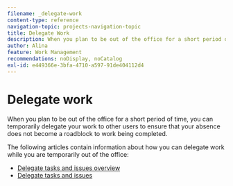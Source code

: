 ```yaml
---
filename: _delegate-work
content-type: reference
navigation-topic: projects-navigation-topic
title: Delegate Work
description: When you plan to be out of the office for a short period of time, you can temporarily delegate your work to other users to ensure that your absence does not become a roadblock to work being completed. The articles in this section contain information about how you can delegate work while you are temporarily out of the office.
author: Alina
feature: Work Management
recommendations: noDisplay, noCatalog
exl-id: e449366e-3bfa-4710-a597-91de404112d4
---
```

# Delegate work

<!--Audited: 10/2024-->

When you plan to be out of the office for a short period of time, you can temporarily delegate your work to other users to ensure that your absence does not become a roadblock to work being completed.

The following articles contain information about how you can delegate work while you are temporarily out of the office: 

* [Delegate tasks and issues overview](../../manage-work/delegate-work/delegate-work-overview.md) 
* [Delegate tasks and issues](../../manage-work/delegate-work/how-to-delegate-work.md)
